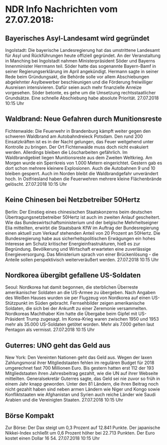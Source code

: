 # NDR Info Nachrichten vom 27.07.2018:


## Bayerisches Asyl-Landesamt wird gegründet
Ingolstadt: Die bayerische Landesregierung hat das umstrittene Landesamt für Asyl und Rückführungen heute offiziell gegründet. An der Veranstaltung in Manching bei Ingolstadt nahmen Ministerpräsident Söder und Bayerns Innenminister Herrmann teil. Söder hatte das sogenannte Bayern-Bamf in seiner Regierungserklärung im April angekündigt. Hermann sagte in seiner Rede beim Gründungsakt, die Behörde solle vor allem Abschiebungen abgelehnter Asylbewerber beschleunigen und die Förderung freiwilliger Ausreisen intensivieren. Dafür seien auch mehr finanzielle Anreize vorgesehen. Söder betonte, es gehe um die Umsetzung rechtsstaatlicher Grundsätze. Eine schnelle Abschiebung habe absolute Priorität. 27.07.2018 10:15 Uhr 

## Waldbrand: Neue Gefahren durch Munitionsreste
Fichtenwalde: Die Feuerwehr in Brandenburg kämpft weiter gegen den schweren Waldbrand am Autobahndreieck Potsdam. Den rund 200 Einsatzkräften ist es in der Nacht gelungen, das Feuer weitgehend unter Kontrolle zu bringen. Der Ort Fichtenwalde muss doch nicht evakuiert werden. Allerdings bleiben die Löscharbeiten gefährlich. Im Waldbrandgebiet liegen Munitionsreste aus dem Zweiten Weltkrieg. Am Morgen wurde ein Sperrkreis von 1.000 Metern eingerichtet. Gestern gab es dort schon mehrere kleinere Explosionen. Auch die Autobahnen 9 und 10 bleiben gesperrt. Auch im Norden bleibt die Waldbrandgefahr unverändert hoch. In Ostfriesland haben die Feuerwehren mehrere kleine Flächenbrände gelöscht. 27.07.2018 10:15 Uhr 

## Keine Chinesen bei Netzbetreiber 50Hertz
Berlin: Der Einstieg eines chinesischen Staatskonzerns beim deutschen Übertragungsnetzbetreiber 50Hertz ist auch im zweiten Anlauf gescheitert. Wie das Bundeswirtschaftsministerium und der belgische Mehrheitseigner Elia mitteilten, erwirbt die Staatsbank KfW im Auftrag der Bundesregierung einen aktuell zum Verkauf stehenden Anteil von 20 Prozent an 50Hertz. Die Bundesregierung habe aus sicherheitspolitischen Erwägungen ein hohes Interesse am Schutz kritischer Energieinfrastrukturen, hieß es zur Begründung. Bevölkerung und Wirtschaft erwarteten eine zuverlässige Energieversorgung. Das Ministerium sprach von einer Brückenlösung - die Anteile sollen perspektivisch weiterveräußert werden. 27.07.2018 10:15 Uhr 

## Nordkorea übergibt gefallene US-Soldaten
Seoul: Nordkorea hat damit begonnen, die sterblichen Überreste amerikanischer Soldaten an die US-Armee zu übergeben. Nach Angaben des Weißen Hauses wurden sie per Flugzeug von Nordkorea auf einen US-Stützpunkt im Süden gebracht. Fernsehbilder zeigen amerikanische Soldaten, die sich bei der Ankunft zu einer Zeremonie versammelten. Nordkoreas Machthaber Kim hatte die Übergabe beim Gipfel mit US-Präsident Trump zugesagt. Im Korea-Krieg waren zwischen 1950 und 1953 mehr als 35.000 US-Soldaten getötet worden. Mehr als 7.000 gelten laut Pentagon als vermisst. 27.07.2018 10:15 Uhr 

## Guterres: UNO geht das Geld aus
New York: Den Vereinten Nationen geht das Geld aus. Wegen der laxen Zahlungsmoral ihrer Mitgliedstaaten fehlen im regulären Budget für 2018 umgerechnet fast 700 Millionen Euro. Bis gestern hatten erst 112 der 193 Mitgliedstaaten ihren Jahresbeitrag gezahlt, wie die UN auf ihrer Webseite mitteilten. Generalsekretär Guterres sagte, das Geld sei nie zuvor so früh in einem Jahr knapp geworden. Unter den 81 Ländern, die ihren Beitrag noch nicht gezahlt haben sind neben armen Ländern wie Niger und Kongo sowie Konfliktstaaten wie Afghanistan und Syrien auch reiche Länder wie Saudi Arabien und die Vereinigten Staaten. 27.07.2018 10:15 Uhr 

## Börse Kompakt
Zur Börse: Der Dax steigt um 0,3 Prozent auf 12.841 Punkte. Der japanische Nikkei-Index schließt um 0,6 Prozent höher bei 22.713 Punkten. Der Euro kostet einen Dollar 16 54. 27.07.2018 10:15 Uhr 
